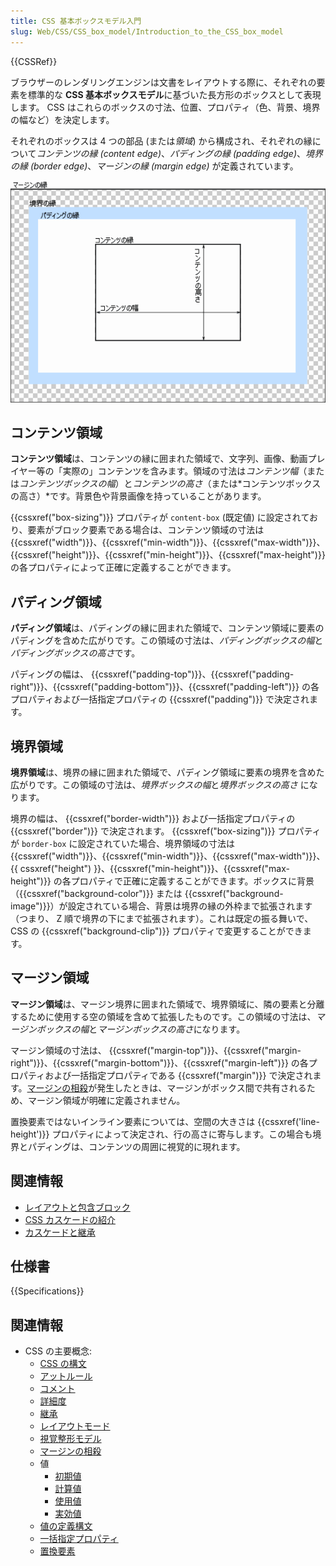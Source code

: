 ```yaml
---
title: CSS 基本ボックスモデル入門
slug: Web/CSS/CSS_box_model/Introduction_to_the_CSS_box_model
---
```


{{CSSRef}}

ブラウザーのレンダリングエンジンは文書をレイアウトする際に、それぞれの要素を標準的な **CSS 基本ボックスモデル**に基づいた長方形のボックスとして表現します。 CSS はこれらのボックスの寸法、位置、プロパティ（色、背景、境界の幅など）を決定します。

それぞれのボックスは 4 つの部品 (または*領域*) から構成され、それぞれの縁について*コンテンツの縁 (content edge)*、_パディングの縁 (padding edge)_、_境界の縁 (border edge)_、_マージンの縁 (margin edge)_ が定義されています。

![CSS ボックスモデル](boxmodel.png)

## コンテンツ領域

**コンテンツ領域**は、コンテンツの縁に囲まれた領域で、文字列、画像、動画プレイヤー等の「実際の」コンテンツを含みます。領域の寸法は*コンテンツ幅*（または*コンテンツボックスの幅*）と*コンテンツの高さ*（または*コンテンツボックスの高さ）*です。背景色や背景画像を持っていることがあります。

{{cssxref("box-sizing")}} プロパティが `content-box` (既定値) に設定されており、要素がブロック要素である場合は、コンテンツ領域の寸法は {{cssxref("width")}}、{{cssxref("min-width")}}、{{cssxref("max-width")}}、{{cssxref("height")}}、{{cssxref("min-height")}}、{{cssxref("max-height")}} の各プロパティによって正確に定義することができます。

## パディング領域

**パディング領域**は、パディングの縁に囲まれた領域で、コンテンツ領域に要素のパディングを含めた広がりです。この領域の寸法は、*パディングボックスの幅*と*パディングボックスの高さ*です。

パディングの幅は、 {{cssxref("padding-top")}}、{{cssxref("padding-right")}}、{{cssxref("padding-bottom")}}、{{cssxref("padding-left")}} の各プロパティおよび一括指定プロパティの {{cssxref("padding")}} で決定されます。

## 境界領域

**境界領域**は、境界の縁に囲まれた領域で、パディング領域に要素の境界を含めた広がりです。この領域の寸法は、*境界ボックスの幅*と*境界ボックスの高さ* になります。

境界の幅は、 {{cssxref("border-width")}} および一括指定プロパティの {{cssxref("border")}} で決定されます。 {{cssxref("box-sizing")}} プロパティが `border-box` に設定されていた場合、境界領域の寸法は {{cssxref("width")}}、{{cssxref("min-width")}}、{{cssxref("max-width")}}、{{ cssxref("height") }}、{{cssxref("min-height")}}、{{cssxref("max-height")}} の各プロパティで正確に定義することができます。ボックスに背景（{{cssxref("background-color")}} または {{cssxref("background-image")}}）が設定されている場合、背景は境界の縁の外枠まで拡張されます（つまり、 Z 順で境界の下にまで拡張されます）。これは既定の振る舞いで、 CSS の {{cssxref("background-clip")}} プロパティで変更することができます。

## マージン領域

**マージン領域**は、マージン境界に囲まれた領域で、境界領域に、隣の要素と分離するために使用する空の領域を含めて拡張したものです。この領域の寸法は、*マージンボックスの幅*と*マージンボックスの高さ*になります。

マージン領域の寸法は、 {{cssxref("margin-top")}}、{{cssxref("margin-right")}}、{{cssxref("margin-bottom")}}、{{cssxref("margin-left")}} の各プロパティおよび一括指定プロパティである {{cssxref("margin")}} で決定されます。[マージンの相殺](/ja/docs/Web/CSS/CSS_Box_Model/Mastering_margin_collapsing)が発生したときは、マージンがボックス間で共有されるため、マージン領域が明確に定義されません。

置換要素ではないインライン要素については、空間の大きさは {{cssxref('line-height')}} プロパティによって決定され、行の高さに寄与します。この場合も境界とパディングは、コンテンツの周囲に視覚的に現れます。

## 関連情報

- [レイアウトと包含ブロック](/ja/docs/Web/CSS/Containing_block)
- [CSS カスケードの紹介](/ja/docs/Web/CSS/Cascade)
- [カスケードと継承](/ja/docs/Learn/CSS/Building_blocks/Cascade_and_inheritance)

## 仕様書

{{Specifications}}

## 関連情報

- CSS の主要概念:
  - [CSS の構文](/ja/docs/Web/CSS/Syntax)
  - [アットルール](/ja/docs/Web/CSS/At-rule)
  - [コメント](/ja/docs/Web/CSS/Comments)
  - [詳細度](/ja/docs/Web/CSS/Specificity)
  - [継承](/ja/docs/Web/CSS/inheritance)
  - [レイアウトモード](/ja/docs/Web/CSS/Layout_mode)
  - [視覚整形モデル](/ja/docs/Web/CSS/Visual_formatting_model)
  - [マージンの相殺](/ja/docs/Web/CSS/CSS_Box_Model/Mastering_margin_collapsing)
  - 値
    - [初期値](/ja/docs/Web/CSS/initial_value)
    - [計算値](/ja/docs/Web/CSS/computed_value)
    - [使用値](/ja/docs/Web/CSS/used_value)
    - [実効値](/ja/docs/Web/CSS/actual_value)
  - [値の定義構文](/ja/docs/Web/CSS/Value_definition_syntax)
  - [一括指定プロパティ](/ja/docs/Web/CSS/Shorthand_properties)
  - [置換要素](/ja/docs/Web/CSS/Replaced_element)
